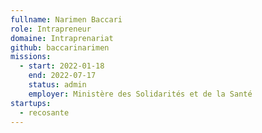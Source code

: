 ```yaml
---
fullname: Narimen Baccari
role: Intrapreneur
domaine: Intraprenariat
github: baccarinarimen
missions:
  - start: 2022-01-18
    end: 2022-07-17
    status: admin
    employer: Ministère des Solidarités et de la Santé
startups:
  - recosante
---
```

